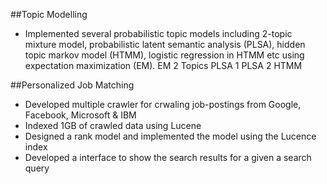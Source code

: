 ##Topic Modelling
- Implemented several probabilistic topic models including 2-topic mixture model, probabilistic latent semantic analysis (PLSA), hidden topic markov model (HTMM), logistic regression in HTMM etc using expectation maximization (EM).
EM 2 Topics PLSA 1 PLSA 2 HTMM

##Personalized Job Matching
- Developed multiple crawler for crwaling job-postings from Google, Facebook, Microsoft & IBM
- Indexed 1GB of crawled data using Lucene
- Designed a rank model and implemented the model using the Lucence index
- Developed a interface to show the search results for a given a search query
